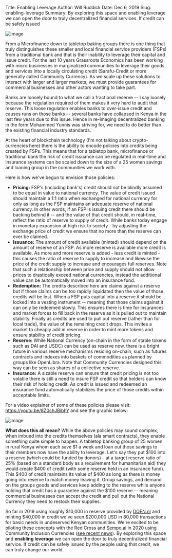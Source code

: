 Title: Enabling Leverage
Author: Will Ruddick
Date: Dec 6, 2019
Slug: enabling-leverage
Summary: By exploring this space and enabling leverage we can open the door to truly decentralized financial services. If credit can be safely issued

![image](images/blog/enabling-leverage1.webp)

From a Microfinance down to tabletop baking groups there is one thing
that truly distinguishes these smaller and local financial service
providers (FSPs) from a traditional bank and that is their inability to
leverage their capital and issue credit. For the last 10 years
Grassroots Economics has been working with micro businesses in
marginalized communities to leverage their goods and services into a
locally circulating credit (Sarafu-Credit or more generally called
Community Currency). As we scale up these solutions to interact with
larger and larger markets, we must provide guarantees for commercial
businesses and other actors wanting to take part.

Banks are loosely bound to what we call a fractional reserve -- I say
loosely because the regulation required of them makes it very hard to
audit that reserve. This loose regulation enables banks to over-issue
credit and causes runs on those banks -- several banks have collapsed in
Kenya in the last few years due to this issue. Hence in re-imaging
decentralized banking in the form Mohammed Yunnis was striving for, we
need to do better than the existing financial industry standards.

At the heart of blockchain technology (I'm not talking about
crypto-currencies here) there is the ability to encode policies into
credits being created by FSPs. This means that for a tabletop bank,
microfinance or traditional bank the risk of credit issuance can be
regulated in real-time and insurance systems can be scaled down to the
size of a 25 women savings and loaning group in the communities we work
with.

Here is how we've begun to envision those policies:

- **Pricing:** FSP's (including bank's) credit should not be blindly
  assumed to be equal in value to national currency. The value of
  credit issued should maintain a 1:1 ratio when exchanged for
  national currency for only as long as the FSP maintains an adequate
  reserve of national currency. In other words, if an FSP is issuing
  credit there should be backing behind it -- and the value of that
  credit should, in real-time, reflect the ratio of reserve to supply
  of credit. While banks today engage in monetary expansion at high
  risk to society - by adjusting the exchange price of credit we
  ensure that no more than the reserve can ever be claimed.
- **Issuance:** The amount of credit available (minted) should depend
  on the amount of reserve of an FSP. As more reserve is available
  more credit is available. As more and more reserve is added - less
  credit is minted - this causes the ratio of reserve to supply to
  increase and likewise the price of the credit supply to increase and
  encourages full reserves. Note that such a relationship between
  price and supply should not allow prices to drastically exceed
  national currencies, instead the additional value can be
  automatically moved into an insurance fund.
- **Redemption:** The credits described here are claims against a
  reserve but if those claims can be too rapidly liquidated then the
  value of those credits will be lost. When a FSP puts capital into a
  reserve it should be locked into a vesting instrument -- meaning
  that those claims against it can only be redeemed slowly. This
  ensures there is time for insurances and market forces to fill back
  in the reserve as it is pulled out to maintain stability. Finally as
  credits are used to pull out reserve (rather than for local trade),
  the value of the remaining credit drops. This invites a market to
  cheaply add in reserve in order to mint more tokens and ensure
  stability of credit pricing.
- **Reserve:** While National Currency (on-chain in the form of stable
  tokens such as DAI and USDC) can be used as reserve now, there is a
  bright future in various reserve mechanisms residing on-chain, such
  as futures contracts and indexes into baskets of commodities as
  planned by groups like OpenLibra. Note that Community Currencies
  designed this way can be seen as shares of a collective reserve.
- **Insurance:** A sizable reserve can ensure that credit pricing is
  not too volatile there is still a need to insure FSP credit so that
  holders can know their risk of holding credit. As credit is issued
  and redeemed an insurance fund automatically stabilizes the price of
  those credits within acceptable limits.

For a video explainer of some of these policies please visit:
<https://youtu.be/8Z0chJBibhY> and see the graphic below:

![image](images/blog/enabling-leverage83.webp)

**What does this all mean?** While the above policies may sound complex,
when imbued into the credits themselves (ala smart contracts), they
enable something quite simple to happen. A tabletop banking group of 25
women in rural Kenya whom each save $1 a week and loan out those
savings to their members now have the ability to leverage. Let's say
they put $100 into a reserve (which could be funded by donors) - at a
target reserve ratio of 25% (based on a standard body as a requirement
for humanitarian aid) they would create $400 of credit (with some
reserve held in an insurance fund). This $400 of credit maintains its
value of $400 as long as there is money going into reserve to match
money leaving it. Group savings, and demand on the groups goods and
services keep adding to the reserve while anyone holding that credit has
a guarantee against the $100 reserve -- meaning commercial businesses
can accept the credit and pull out the National Currency they need to
restock their supplies.

So far in 2019 using roughly $10,000 in reserve provided by
[DOEN.nl](http://DOEN.nl) and minting $40,000 in credit we've seen
$200,000 USD in 80,000 transactions for basic needs in undeserved
Kenyan communities. We're excited to be piloting these concepts with
the Red Cross and [Sempo.ai](http://Sempo.ai) in 2020 using Community
Inclusion Currencies ([see recent
news](http://news.trust.org/item/20191126123058-xtxvz/)). By exploring
this space and **enabling leverage** we can open the door to truly
decentralized financial service. If credit can
be safely issued by the people using that credit, we can truly change
our world.

